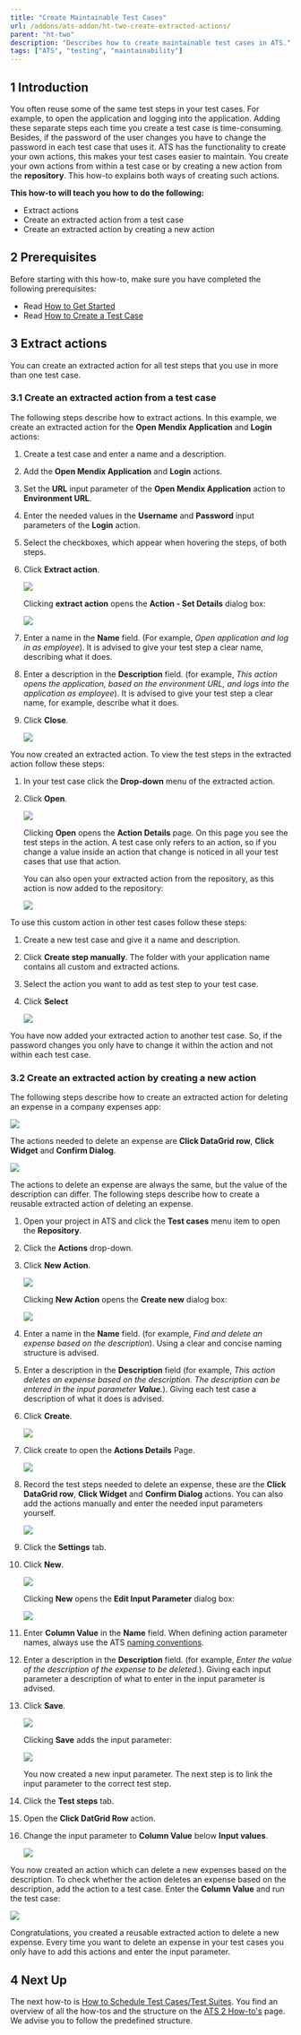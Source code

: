 ```yaml
---
title: "Create Maintainable Test Cases"
url: /addons/ats-addon/ht-two-create-extracted-actions/
parent: "ht-two"
description: "Describes how to create maintainable test cases in ATS."
tags: ["ATS", "testing", "maintainability"]
---
```


## 1 Introduction

You often reuse some of the same test steps in your test cases. For example, to open the application and logging into the application. Adding these separate steps each time you create a test case is time-consuming. Besides, if the password of the user changes you have to change the password in each test case that uses it. ATS has the functionality to create your own actions, this makes your test cases easier to maintain. You create your own actions from within a test case or by creating a new action from the **repository**. This how-to explains both ways of creating such actions.

**This how-to will teach you how to do the following:**

* Extract actions
* Create an extracted action from a test case
* Create an extracted action by creating a new action

## 2 Prerequisites

Before starting with this how-to, make sure you have completed the following prerequisites:

* Read [How to Get Started](ht-two-getting-started)
* Read [How to Create a Test Case](ht-two-create-a-test-case)

## 3 Extract actions

You can create an extracted action for all test steps that you use in more than one test case.

### 3.1 Create an extracted action from a test case 

The following steps describe how to extract actions. In this example, we create an extracted action for the **Open Mendix Application** and **Login** actions:

1. Create a test case and enter a name and a description.
2. Add the **Open Mendix Application** and **Login** actions.
3. Set the **URL** input parameter of the **Open Mendix Application** action to **Environment URL**.
4. Enter the needed values in the **Username** and **Password** input parameters of the **Login** action. 
5. Select the checkboxes, which appear when hovering the steps, of both steps.
6.  Click **Extract action**.

	![](/attachments/addons/ats-addon/ht/ht-two/ht-two-create-extracted-actions/extract-actions.png)

	Clicking **extract action** opens the **Action - Set Details** dialog box:

	![](/attachments/addons/ats-addon/ht/ht-two/ht-two-create-extracted-actions/action-set-details.png)

7. Enter a name in the **Name** field. (For example, *Open application and log in as employee*). It is advised to give your test step a clear name, describing what it does.
8. Enter a description in the **Description** field. (for example, *This action opens the application, based on the environment URL, and logs into the application as employee*). It is advised to give your test step a clear name, for example, describe what it does.
9.  Click **Close**.

	![](/attachments/addons/ats-addon/ht/ht-two/ht-two-create-extracted-actions/close-extracted-action.png)

You now created an extracted action. To view the test steps in the extracted action follow these steps:

1. In your test case click the **Drop-down** menu of the extracted action.
2.  Click **Open**.

	![](/attachments/addons/ats-addon/ht/ht-two/ht-two-create-extracted-actions/click-open.png)

	Clicking **Open** opens the **Action Details** page. On this page you see the test steps in the action. A test case only refers to an action, so if you change a value inside an action that change is noticed in all your test cases that use that action.

	You can also open your extracted action from the repository, as this action is now added to the repository:
	
	![](/attachments/addons/ats-addon/ht/ht-two/ht-two-create-extracted-actions/open-app-and-login-action.png)

To use this custom action in other test cases follow these steps:

1. Create a new test case and give it a name and description.
2. Click **Create step manually**. The folder with your application name contains all custom and extracted actions.
3. Select the action you want to add as test step to your test case.
4.  Click **Select**

	![](/attachments/addons/ats-addon/ht/ht-two/ht-two-create-extracted-actions/add-extracted-action.png)

 You have now added your extracted action to another test case. So, if the password changes you only have to change it within the action and not within each test case. 

### 3.2 Create an extracted action by creating a new action 

The following steps describe how to create an extracted action for deleting an expense in a company expenses app:

![](/attachments/addons/ats-addon/ht/ht-two/ht-two-create-extracted-actions/Deleting_an_expense.png)

The actions needed to delete an expense are **Click DataGrid row**, **Click Widget** and **Confirm Dialog**. 

![](/attachments/addons/ats-addon/ht/ht-two/ht-two-create-extracted-actions/test-steps-delete-expense.png)

The actions to delete an expense are always the same, but the value of the description can differ. The following steps describe how to create a reusable extracted action of deleting an expense.

1. Open your project in ATS and click the **Test cases** menu item to open the **Repository**.
2. Click the **Actions** drop-down.
3.  Click **New Action**.

	![](/attachments/addons/ats-addon/ht/ht-two/ht-two-create-extracted-actions/create-new-action.png)

	Clicking **New Action** opens the **Create new** dialog box:

	![](/attachments/addons/ats-addon/ht/ht-two/ht-two-create-extracted-actions/create-new.png)

4. Enter a name in the **Name** field. (for example, *Find and delete an expense based on the description*). Using a clear and concise naming structure is advised.    
5. Enter a description in the **Description** field (for example, *This action deletes an expense based on the description. The description can be entered in the input parameter **Value**.*). Giving each test case a description of what it does is advised.
6.  Click **Create**.

	![](/attachments/addons/ats-addon/ht/ht-two/ht-two-create-extracted-actions/click-create-of-action.png)

7.  Click create to open the **Actions Details** Page.

	![](/attachments/addons/ats-addon/ht/ht-two/ht-two-create-extracted-actions/action-details-page.png)

8.  Record the test steps needed to delete an expense, these are the **Click DataGrid row**, **Click Widget** and **Confirm Dialog** actions. You can also add the actions manually and enter the needed input parameters yourself.

	![](/attachments/addons/ats-addon/ht/ht-two/ht-two-create-extracted-actions/added-steps.png)

9. Click the **Settings** tab.
10. Click **New**.

	![](/attachments/addons/ats-addon/ht/ht-two/ht-two-create-extracted-actions/create-new-input-parameter.png)

	Clicking **New** opens the **Edit Input Parameter** dialog box:

	![](/attachments/addons/ats-addon/ht/ht-two/ht-two-create-extracted-actions/edit-input-parameter-dialog.png)

11. Enter **Column Value** in the **Name** field. When defining action parameter names, always use the ATS [naming conventions](rg-one-best-practices).
12. Enter a description in the **Description** field. (for example, *Enter the value of the description of the expense to be deleted.*). Giving each input parameter a description of what to enter in the input parameter is advised.
13. Click **Save**.

	![](/attachments/addons/ats-addon/ht/ht-two/ht-two-create-extracted-actions/save-input-parameter.png)

	Clicking **Save** adds the input parameter:

	![](/attachments/addons/ats-addon/ht/ht-two/ht-two-create-extracted-actions/added-input-parameter.png)

	You now created a new input parameter. The next step is to link the input parameter to the correct test step. 

14. Click the **Test steps** tab.
15. Open the **Click DatGrid Row** action.
16. Change the input parameter to **Column Value** below **Input values**.

	![](/attachments/addons/ats-addon/ht/ht-two/ht-two-create-extracted-actions/change-input-parameter.png)

You now created an action which can delete a new expenses based on the description. To check whether the action deletes an expense based on the description, add the action to a test case. Enter the **Column Value** and run the test case:

![](/attachments/addons/ats-addon/ht/ht-two/ht-two-create-extracted-actions/enter-input-and-run.png)

Congratulations, you created a reusable extracted action to delete a new expense. Every time you want to delete an expense in your test cases you only have to add this actions and enter the input parameter. 

## 4 Next Up

The next how-to is [How to Schedule Test Cases/Test Suites](ht-two-schedule-testcase-testsuite). You find an overview of all the how-tos and the structure on the [ATS 2 How-to's](ht-two) page. We advise you to follow the predefined structure.
